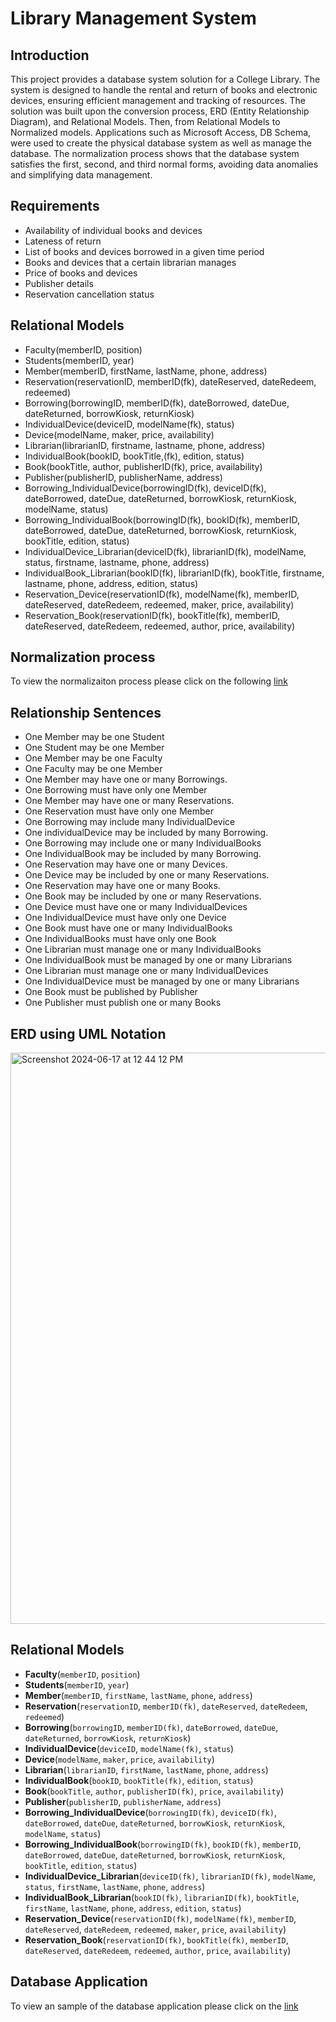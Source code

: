 # Library Management System

## Introduction
This project provides a database system solution for a College Library. The system is designed to handle the rental and return of books and electronic devices, ensuring efficient management and tracking of resources. The solution was built upon the conversion process, ERD (Entity Relationship Diagram), and Relational Models. Then, from Relational Models to Normalized models. Applications such as Microsoft Access, DB Schema, were used to create the physical database system as well as manage the database. The normalization process shows that the database system satisfies the first, second, and third normal forms, avoiding data anomalies and simplifying data management. 

## Requirements 
- Availability of individual books and devices 
- Lateness of return
- List of books and devices borrowed in a given time period 
- Books and devices that a certain librarian manages
- Price of books and devices 
- Publisher details
- Reservation cancellation status

## Relational Models
- Faculty(memberID, position)
- Students(memberID, year)
- Member(memberID, firstName, lastName, phone, address)
- Reservation(reservationID, memberID(fk), dateReserved, dateRedeem, redeemed)
- Borrowing(borrowingID, memberID(fk), dateBorrowed, dateDue, dateReturned, borrowKiosk, returnKiosk)
- IndividualDevice(deviceID, modelName(fk), status)
- Device(modelName, maker, price, availability)
- Librarian(librarianID, firstname, lastname, phone, address)
- IndividualBook(bookID, bookTitle,(fk), edition, status)
- Book(bookTitle, author, publisherID(fk), price, availability)
- Publisher(publisherID, publisherName, address)
- Borrowing_IndividualDevice(borrowingID(fk), deviceID(fk),  dateBorrowed, dateDue, dateReturned, borrowKiosk, returnKiosk, modelName, status)
- Borrowing_IndividualBook(borrowingID(fk), bookID(fk), memberID, dateBorrowed, dateDue, dateReturned, borrowKiosk, returnKiosk, bookTitle, edition, status) 
- IndividualDevice_Librarian(deviceID(fk), librarianID(fk), modelName, status, firstname, lastname, phone, address)
- IndividualBook_Librarian(bookID(fk), librarianID(fk), bookTitle, firstname, lastname, phone, address, edition, status)
- Reservation_Device(reservationID(fk), modelName(fk), memberID, dateReserved, dateRedeem, redeemed, maker, price, availability)
- Reservation_Book(reservationID(fk), bookTitle(fk), memberID, dateReserved, dateRedeem, redeemed, author, price, availability)

## Normalization process 
To view the normalizaiton process please click on the following [link](https://docs.google.com/document/d/1qNn-ezOscPhXTCPTxsCDHZOlyxFJ7y-WYI4Td_BJdP8/edit?usp=sharing)

## Relationship Sentences
- One Member may be one Student
- One Student may be one Member
- One Member may be one Faculty
- One Faculty may be one Member
- One Member may have one or many Borrowings.
- One Borrowing must have only one Member
- One Member may have one or many Reservations.
- One Reservation must have only one Member
- One Borrowing may include many IndividualDevice
- One individualDevice may be included by many Borrowing.
- One Borrowing may include one or many IndividualBooks
- One IndividualBook may be included by many Borrowing.
- One Reservation may have one or many Devices.
- One Device may be included by one or many Reservations.
- One Reservation may have one or many Books.
- One Book may be included by one or many Reservations.
- One Device must have one or many IndividualDevices
- One IndividualDevice must have only one Device
- One Book must have one or many IndividualBooks
- One IndividualBooks must have only one Book
- One Librarian must manage one or many IndividualBooks
- One IndividualBook must be managed by one or many Librarians
- One Librarian must manage one or many IndividualDevices
- One IndividualDevice must be managed by one or many Librarians
- One Book must be published by Publisher
- One Publisher must publish one or many Books

## ERD using UML Notation
<img width="914" alt="Screenshot 2024-06-17 at 12 44 12 PM" src="https://github.com/linalan1231/Library/assets/70352593/a715f633-b311-4840-a974-56346c5a912f">

## Relational Models 
- **Faculty**(`memberID`, `position`)
- **Students**(`memberID`, `year`)
- **Member**(`memberID`, `firstName`, `lastName`, `phone`, `address`)
- **Reservation**(`reservationID`, `memberID(fk)`, `dateReserved`, `dateRedeem`, `redeemed`)
- **Borrowing**(`borrowingID`, `memberID(fk)`, `dateBorrowed`, `dateDue`, `dateReturned`, `borrowKiosk`, `returnKiosk`)
- **IndividualDevice**(`deviceID`, `modelName(fk)`, `status`)
- **Device**(`modelName`, `maker`, `price`, `availability`)
- **Librarian**(`librarianID`, `firstName`, `lastName`, `phone`, `address`)
- **IndividualBook**(`bookID`, `bookTitle(fk)`, `edition`, `status`)
- **Book**(`bookTitle`, `author`, `publisherID(fk)`, `price`, `availability`)
- **Publisher**(`publisherID`, `publisherName`, `address`)
- **Borrowing_IndividualDevice**(`borrowingID(fk)`, `deviceID(fk)`, `dateBorrowed`, `dateDue`, `dateReturned`, `borrowKiosk`, `returnKiosk`, `modelName`, `status`)
- **Borrowing_IndividualBook**(`borrowingID(fk)`, `bookID(fk)`, `memberID`, `dateBorrowed`, `dateDue`, `dateReturned`, `borrowKiosk`, `returnKiosk`, `bookTitle`, `edition`, `status`)
- **IndividualDevice_Librarian**(`deviceID(fk)`, `librarianID(fk)`, `modelName`, `status`, `firstName`, `lastName`, `phone`, `address`)
- **IndividualBook_Librarian**(`bookID(fk)`, `librarianID(fk)`, `bookTitle`, `firstName`, `lastName`, `phone`, `address`, `edition`, `status`)
- **Reservation_Device**(`reservationID(fk)`, `modelName(fk)`, `memberID`, `dateReserved`, `dateRedeem`, `redeemed`, `maker`, `price`, `availability`)
- **Reservation_Book**(`reservationID(fk)`, `bookTitle(fk)`, `memberID`, `dateReserved`, `dateRedeem`, `redeemed`, `author`, `price`, `availability`)

## Database Application 
To view an sample of the database application please click on the [link](https://docs.google.com/document/d/1PAoRvmLOBDyAuRQuYiFCg5Dwm8mqn03mPnCfEqxlACg/edit?usp=sharing)

